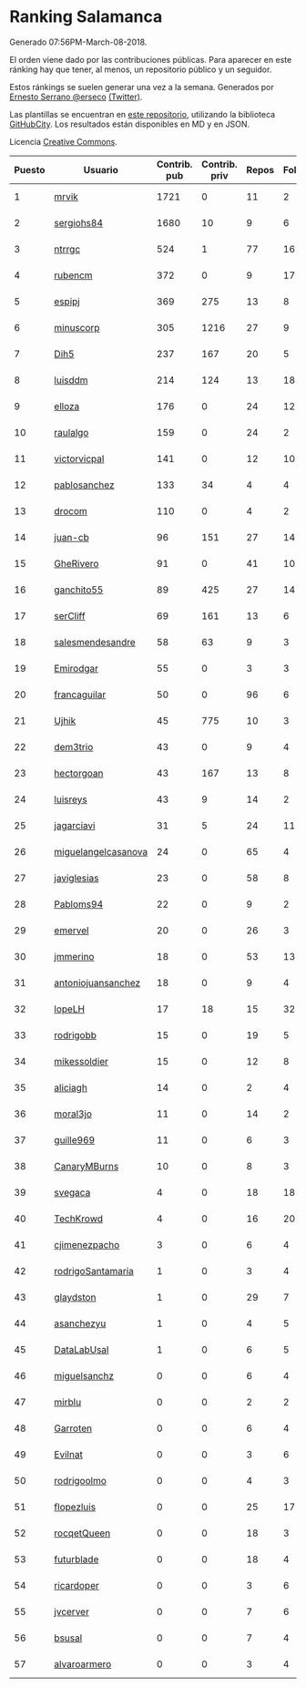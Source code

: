 # Ranking Salamanca

Generado 07:56PM-March-08-2018.

El orden viene dado por las contribuciones públicas. Para aparecer en este ránking hay que tener, al menos, un repositorio público y un seguidor.

Estos ránkings se suelen generar una vez a la semana. Generados por [Ernesto Serrano @erseco](https://github.com/erseco/) [(Twitter)](https://twitter.com/erseco).

Las plantillas se encuentran en [este repositorio](https://github.com/iblancasa/GH-Spanish-Ranking), utilizando la biblioteca [GitHubCity](https://github.com/iblancasa/GitHubCity). Los resultados están disponibles en MD y en JSON.

Licencia [Creative Commons](https://creativecommons.org/licenses/by/4.0/).

| Puesto   |  Usuario  | Contrib. pub | Contrib. priv |Repos| Followers | Desde |  Avatar  |
|----------|-----------|--------------|---------------|-----|-----------|-------|----------|
|1|[mrvik](https://github.com/mrvik)|1721|0|11|2|2016-04-23|![mrvik](https://avatars0.githubusercontent.com/u/18632536)|
|2|[sergiohs84](https://github.com/sergiohs84)|1680|10|9|6|2015-03-28|![sergiohs84](https://avatars2.githubusercontent.com/u/11694066)|
|3|[ntrrgc](https://github.com/ntrrgc)|524|1|77|16|2011-08-24|![ntrrgc](https://avatars3.githubusercontent.com/u/1002436)|
|4|[rubencm](https://github.com/rubencm)|372|0|9|17|2011-06-29|![rubencm](https://avatars2.githubusercontent.com/u/885208)|
|5|[espipj](https://github.com/espipj)|369|275|13|8|2015-06-12|![espipj](https://avatars0.githubusercontent.com/u/12865914)|
|6|[minuscorp](https://github.com/minuscorp)|305|1216|27|9|2013-03-09|![minuscorp](https://avatars1.githubusercontent.com/u/3819883)|
|7|[Dih5](https://github.com/Dih5)|237|167|20|5|2015-04-22|![Dih5](https://avatars2.githubusercontent.com/u/12070738)|
|8|[luisddm](https://github.com/luisddm)|214|124|13|18|2012-12-06|![luisddm](https://avatars1.githubusercontent.com/u/2978951)|
|9|[elloza](https://github.com/elloza)|176|0|24|12|2015-02-24|![elloza](https://avatars2.githubusercontent.com/u/11179372)|
|10|[raulalgo](https://github.com/raulalgo)|159|0|24|2|2014-07-03|![raulalgo](https://avatars2.githubusercontent.com/u/8058228)|
|11|[victorvicpal](https://github.com/victorvicpal)|141|0|12|10|2014-12-02|![victorvicpal](https://avatars0.githubusercontent.com/u/10044742)|
|12|[pablosanchez](https://github.com/pablosanchez)|133|34|4|4|2015-11-08|![pablosanchez](https://avatars1.githubusercontent.com/u/15718615)|
|13|[drocom](https://github.com/drocom)|110|0|4|2|2017-10-05|![drocom](https://avatars2.githubusercontent.com/u/32545645)|
|14|[juan-cb](https://github.com/juan-cb)|96|151|27|14|2012-12-01|![juan-cb](https://avatars3.githubusercontent.com/u/2938045)|
|15|[GheRivero](https://github.com/GheRivero)|91|0|41|10|2010-04-17|![GheRivero](https://avatars1.githubusercontent.com/u/246245)|
|16|[ganchito55](https://github.com/ganchito55)|89|425|27|14|2013-06-17|![ganchito55](https://avatars2.githubusercontent.com/u/4716972)|
|17|[serCliff](https://github.com/serCliff)|69|161|13|6|2015-07-27|![serCliff](https://avatars0.githubusercontent.com/u/13519478)|
|18|[salesmendesandre](https://github.com/salesmendesandre)|58|63|9|3|2016-04-03|![salesmendesandre](https://avatars1.githubusercontent.com/u/18242653)|
|19|[Emirodgar](https://github.com/Emirodgar)|55|0|3|3|2013-04-30|![Emirodgar](https://avatars1.githubusercontent.com/u/4302127)|
|20|[francaguilar](https://github.com/francaguilar)|50|0|96|6|2015-03-19|![francaguilar](https://avatars3.githubusercontent.com/u/11558278)|
|21|[Ujhik](https://github.com/Ujhik)|45|775|10|3|2017-03-07|![Ujhik](https://avatars3.githubusercontent.com/u/26257128)|
|22|[dem3trio](https://github.com/dem3trio)|43|0|9|4|2011-05-05|![dem3trio](https://avatars0.githubusercontent.com/u/770253)|
|23|[hectorgoan](https://github.com/hectorgoan)|43|167|13|8|2013-08-12|![hectorgoan](https://avatars0.githubusercontent.com/u/5213294)|
|24|[luisreys](https://github.com/luisreys)|43|9|14|2|2015-11-18|![luisreys](https://avatars3.githubusercontent.com/u/15910155)|
|25|[jagarciavi](https://github.com/jagarciavi)|31|5|24|11|2012-05-07|![jagarciavi](https://avatars0.githubusercontent.com/u/1713002)|
|26|[miguelangelcasanova](https://github.com/miguelangelcasanova)|24|0|65|4|2011-04-02|![miguelangelcasanova](https://avatars3.githubusercontent.com/u/705695)|
|27|[javiglesias](https://github.com/javiglesias)|23|0|58|8|2014-10-06|![javiglesias](https://avatars3.githubusercontent.com/u/9042602)|
|28|[Pabloms94](https://github.com/Pabloms94)|22|0|9|2|2016-02-11|![Pabloms94](https://avatars1.githubusercontent.com/u/17175704)|
|29|[emervel](https://github.com/emervel)|20|0|26|3|2014-05-11|![emervel](https://avatars2.githubusercontent.com/u/7548274)|
|30|[jmmerino](https://github.com/jmmerino)|18|0|53|13|2011-10-26|![jmmerino](https://avatars2.githubusercontent.com/u/1152640)|
|31|[antoniojuansanchez](https://github.com/antoniojuansanchez)|18|0|9|4|2013-10-01|![antoniojuansanchez](https://avatars0.githubusercontent.com/u/5586585)|
|32|[lopeLH](https://github.com/lopeLH)|17|18|15|32|2014-04-29|![lopeLH](https://avatars1.githubusercontent.com/u/7440734)|
|33|[rodrigobb](https://github.com/rodrigobb)|15|0|19|5|2012-04-12|![rodrigobb](https://avatars2.githubusercontent.com/u/1637465)|
|34|[mikessoldier](https://github.com/mikessoldier)|15|0|12|8|2013-10-23|![mikessoldier](https://avatars3.githubusercontent.com/u/5755381)|
|35|[aliciagh](https://github.com/aliciagh)|14|0|2|4|2012-01-12|![aliciagh](https://avatars2.githubusercontent.com/u/1325629)|
|36|[moral3jo](https://github.com/moral3jo)|11|0|14|2|2010-12-15|![moral3jo](https://avatars1.githubusercontent.com/u/524380)|
|37|[guille969](https://github.com/guille969)|11|0|6|3|2015-11-14|![guille969](https://avatars2.githubusercontent.com/u/15845488)|
|38|[CanaryMBurns](https://github.com/CanaryMBurns)|10|0|8|3|2015-11-07|![CanaryMBurns](https://avatars0.githubusercontent.com/u/15707911)|
|39|[svegaca](https://github.com/svegaca)|4|0|18|18|2010-02-03|![svegaca](https://avatars0.githubusercontent.com/u/196002)|
|40|[TechKrowd](https://github.com/TechKrowd)|4|0|16|20|2015-10-10|![TechKrowd](https://avatars2.githubusercontent.com/u/15065592)|
|41|[cjimenezpacho](https://github.com/cjimenezpacho)|3|0|6|4|2012-09-26|![cjimenezpacho](https://avatars3.githubusercontent.com/u/2428271)|
|42|[rodrigoSantamaria](https://github.com/rodrigoSantamaria)|1|0|3|4|2012-04-02|![rodrigoSantamaria](https://avatars3.githubusercontent.com/u/1600691)|
|43|[glaydston](https://github.com/glaydston)|1|0|29|7|2012-08-11|![glaydston](https://avatars0.githubusercontent.com/u/2137309)|
|44|[asanchezyu](https://github.com/asanchezyu)|1|0|4|5|2014-05-13|![asanchezyu](https://avatars2.githubusercontent.com/u/7567924)|
|45|[DataLabUsal](https://github.com/DataLabUsal)|1|0|6|5|2016-05-18|![DataLabUsal](https://avatars0.githubusercontent.com/u/19425138)|
|46|[miguelsanchz](https://github.com/miguelsanchz)|0|0|6|4|2012-07-10|![miguelsanchz](https://avatars2.githubusercontent.com/u/1951141)|
|47|[mirblu](https://github.com/mirblu)|0|0|2|2|2010-02-17|![mirblu](https://avatars0.githubusercontent.com/u/205173)|
|48|[Garroten](https://github.com/Garroten)|0|0|6|4|2008-05-04|![Garroten](https://avatars1.githubusercontent.com/u/9264)|
|49|[Evilnat](https://github.com/Evilnat)|0|0|3|6|2011-01-12|![Evilnat](https://avatars1.githubusercontent.com/u/560108)|
|50|[rodrigoolmo](https://github.com/rodrigoolmo)|0|0|4|3|2011-04-09|![rodrigoolmo](https://avatars2.githubusercontent.com/u/719905)|
|51|[flopezluis](https://github.com/flopezluis)|0|0|25|17|2010-11-01|![flopezluis](https://avatars0.githubusercontent.com/u/463135)|
|52|[rocqetQueen](https://github.com/rocqetQueen)|0|0|18|3|2013-10-17|![rocqetQueen](https://avatars1.githubusercontent.com/u/5708398)|
|53|[futurblade](https://github.com/futurblade)|0|0|18|4|2012-10-03|![futurblade](https://avatars3.githubusercontent.com/u/2479273)|
|54|[ricardoper](https://github.com/ricardoper)|0|0|3|6|2013-08-04|![ricardoper](https://avatars2.githubusercontent.com/u/5161172)|
|55|[jvcerver](https://github.com/jvcerver)|0|0|7|6|2013-10-22|![jvcerver](https://avatars3.githubusercontent.com/u/5751143)|
|56|[bsusal](https://github.com/bsusal)|0|0|7|4|2014-02-26|![bsusal](https://avatars1.githubusercontent.com/u/6797598)|
|57|[alvaroarmero](https://github.com/alvaroarmero)|0|0|3|4|2016-01-22|![alvaroarmero](https://avatars1.githubusercontent.com/u/16842883)|
